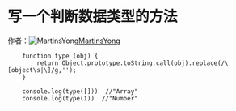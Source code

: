 # 写一个判断数据类型的方法

作者：![MartinsYong](https://avatars.githubusercontent.com/u/15402214?s=80&u=473f03a1d4b8e2361c9a39f813ae732556ef7916&v=4)[MartinsYong](https://github/MartinsYong)


```
    function type (obj) {
    	return Object.prototype.toString.call(obj).replace(/\[object\s|\]/g,'');
    }
    
    console.log(type([]))  //"Array"
    console.log(type(1))  //"Number"
```
